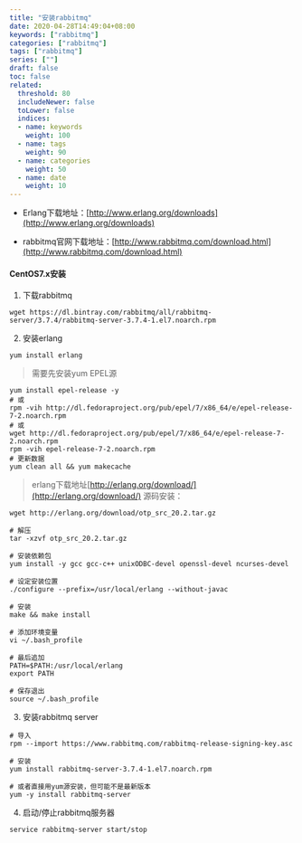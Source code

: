 ```yaml
---
title: "安装rabbitmq"
date: 2020-04-28T14:49:04+08:00
keywords: ["rabbitmq"]
categories: ["rabbitmq"]
tags: ["rabbitmq"]
series: [""]
draft: false
toc: false
related:
  threshold: 80
  includeNewer: false
  toLower: false
  indices:
  - name: keywords
    weight: 100
  - name: tags
    weight: 90
  - name: categories
    weight: 50
  - name: date
    weight: 10
---
```



- Erlang下载地址：[http://www.erlang.org/downloads](http://www.erlang.org/downloads)

- rabbitmq官网下载地址：[http://www.rabbitmq.com/download.html](http://www.rabbitmq.com/download.html)


#### CentOS7.x安装
1. 下载rabbitmq
```
wget https://dl.bintray.com/rabbitmq/all/rabbitmq-server/3.7.4/rabbitmq-server-3.7.4-1.el7.noarch.rpm
```
2. 安装erlang
```
yum install erlang
```
> 需要先安装yum EPEL源
```
yum install epel-release -y
# 或
rpm -vih http://dl.fedoraproject.org/pub/epel/7/x86_64/e/epel-release-7-2.noarch.rpm
# 或
wget http://dl.fedoraproject.org/pub/epel/7/x86_64/e/epel-release-7-2.noarch.rpm
rpm -vih epel-release-7-2.noarch.rpm
# 更新数据
yum clean all && yum makecache
```

> erlang下载地址[http://erlang.org/download/](http://erlang.org/download/)
源码安装：
```
wget http://erlang.org/download/otp_src_20.2.tar.gz

# 解压
tar -xzvf otp_src_20.2.tar.gz

# 安装依赖包
yum install -y gcc gcc-c++ unixODBC-devel openssl-devel ncurses-devel

# 设定安装位置
./configure --prefix=/usr/local/erlang --without-javac

# 安装
make && make install

# 添加环境变量
vi ~/.bash_profile

# 最后追加
PATH=$PATH:/usr/local/erlang
export PATH

# 保存退出
source ~/.bash_profile
```


3. 安装rabbitmq server
```
# 导入
rpm --import https://www.rabbitmq.com/rabbitmq-release-signing-key.asc

# 安装
yum install rabbitmq-server-3.7.4-1.el7.noarch.rpm

# 或者直接用yum源安装，但可能不是最新版本
yum -y install rabbitmq-server
```

4. 启动/停止rabbitmq服务器
```
service rabbitmq-server start/stop
```





